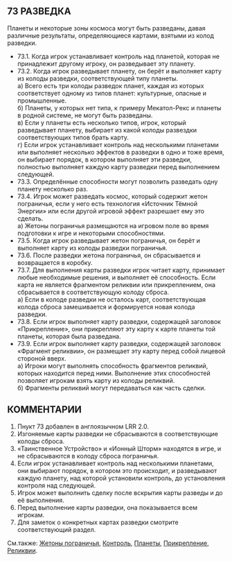 73 РАЗВЕДКА
---

Планеты и некоторые зоны космоса могут быть разведаны, давая различные результаты, определяющиеся картами, взятыми из колод разведки.
* 73.1. Когда игрок устанавливает контроль над планетой, которая не принадлежит другому игроку, он разведывает эту планету.
* 73.2. Когда игрок разведывает планету, он берёт и выполняет карту из колоды разведки, соответствующей типу планеты.  
  а) Всего есть три колоды разведок планет, каждая из которых соответствует одному из типов планет: культурные, опасные и промышленные.  
  б) Планеты, у которых нет типа, к примеру Мекатол-Рекс и планеты в родной системе, не могут быть разведаны.  
  в) Если у планеты есть несколько типов, игрок, который разведывает планету, выбирает из какой колоды развездки соответствующих типов брать карту.  
  г) Если игрок устанавливает контроль над несколькими планетами или выполняет несколько эффектов в разведки в одно и тоже время, он выбирает порядок, в котором выполняет эти разведки, полностью выполняет каждую карту разведки перед выполнением следующей.
* 73.3. Определённые способности могут позволить разведать одну планету несколько раз.
* 73.4. Игрок может разведать космос, который содержит жетон пограничья, если у него есть технология «Источник Тёмной Энергии» или если другой игровой эффект разрешает ему это сделать.  
  а) Жетоны пограничья размещаются на игровом поле во время подготовки к игре и некоторыми способностями.
* 73.5. Когда игрок разведывает жетон пограничья, он берёт и выполняет карту из колоды разведки пограничья.
* 73.6. После разведки жетона пограничья, он сбрасывается и возвращается в коробку.
* 73.7. Для выполнения карты разведки игрок читает карту, принимает любые необходимые решения, и выполняет её способность. Если карта не является фрагментом реликвии или прикреплением, она сбрасывается в соответствующую колоду сброса.  
  а) Если в колоде разведки не осталось карт, соответствующая колода сброса замешивается и формируется новая колода разведки.  
* 73.8. Если игрок выполняет карту разведки, содержащей заголовок «Прикрепление», они прикрепляют эту карту к карте планеты той планеты, которая была разведана.
* 73.9. Если игрок выполняет карту разведки, содержащей заголовок «Фрагмент реликвии», он размещает эту карту перед собой лицевой стороной вверх.  
  а) Игроки могут выполнять способность фрагментов реликвий, которых находится перед ними. Выполнение этих способностей позволяет игрокам взять карту из колоды реликвий.  
  б) Фрагменты реликвий могут передаваться как часть сделки.

КОММЕНТАРИИ
---
1) Пнукт 73 добавлен в англоязычном LRR 2.0.
2) Изгоняемые карты разведки не сбрасываются в соответствующие колоды сброса.
3) «Таинственное Устройство» и «Ионный Шторм» находятся в игре, и не сбрасываются в колоду сброса пограничья.
4) Если игрок устанавливает контроль над несколькими планетами, они выбирают порядок, в котором это происходит, и разведывают каждую планету, над которой установили контроль, до установления контроля над следующей.
5) Игрок может выполнить сделку после вскрытия карты разведы и до её выполнения.
6) Перед выполнение карты разведки, она показывается всем игрокам.
7) Для заметок о конкретных картах разведки смотрите соответствующий раздел.

См.также: [Жетоны пограничья](frontier_tokens.md), [Контроль](control.md), [Планеты](planets.md), [Прикрепление](attach.md), [Реликвии](relics.md).

